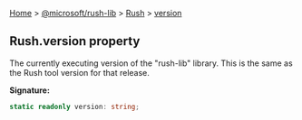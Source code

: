 [Home](./index) &gt; [@microsoft/rush-lib](./rush-lib.md) &gt; [Rush](./rush-lib.rush.md) &gt; [version](./rush-lib.rush.version.md)

## Rush.version property

The currently executing version of the "rush-lib" library. This is the same as the Rush tool version for that release.

<b>Signature:</b>

```typescript
static readonly version: string;
```
